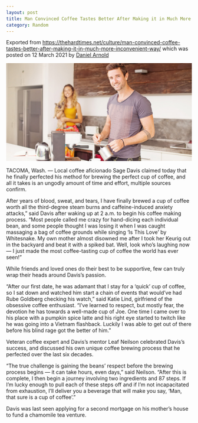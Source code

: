 ```yaml
---
layout: post
title: Man Convinced Coffee Tastes Better After Making it in Much More Inconvenient Way
category: Random
---
```


Exported from https://thehardtimes.net/culture/man-convinced-coffee-tastes-better-after-making-it-in-much-more-inconvenient-way/ which was posted on 12 March 2021 by [Daniel Arnold](https://thehardtimes.net/author/daniel-arnold/)


![Man making coffee while smiling](man-making-coffee.jpg)


TACOMA, Wash. — Local coffee aficionado Sage Davis claimed today that he finally perfected his method for brewing the perfect cup of coffee, and all it takes is an ungodly amount of time and effort, multiple sources confirm.

After years of blood, sweat, and tears, I have finally brewed a cup of coffee worth all the third-degree steam burns and caffeine-induced anxiety attacks,” said Davis after waking up at 2 a.m. to begin his coffee making process. “Most people called me crazy for hand-dicing each individual bean, and some people thought I was losing it when I was caught massaging a bag of coffee grounds while singing ‘Is This Love’ by Whitesnake. My own mother almost disowned me after I took her Keurig out in the backyard and beat it with a spiked bat. Well, look who’s laughing now — I just made the most coffee-tasting cup of coffee the world has ever seen!”

While friends and loved ones do their best to be supportive, few can truly wrap their heads around Davis’s passion.

“After our first date, he was adamant that I stay for a ‘quick’ cup of coffee, so I sat down and watched him start a chain of events that would’ve had Rube Goldberg checking his watch,” said Katie Lind, girlfriend of the obsessive coffee enthusiast. “I’ve learned to respect, but mostly fear, the devotion he has towards a well-made cup of Joe. One time I came over to his place with a pumpkin spice latte and his right eye started to twitch like he was going into a Vietnam flashback. Luckily I was able to get out of there before his blind rage got the better of him.”

Veteran coffee expert and Davis’s mentor Leaf Neilson celebrated Davis’s success, and discussed his own unique coffee brewing process that he perfected over the last six decades.

“The true challenge is gaining the beans’ respect before the brewing process begins — it can take hours, even days,” said Neilson. “After this is complete, I then begin a journey involving two ingredients and 87 steps. If I’m lucky enough to pull each of these steps off and if I’m not incapacitated from exhaustion, I’ll deliver you a beverage that will make you say, ‘Man, that sure is a cup of coffee’.”

Davis was last seen applying for a second mortgage on his mother’s house to fund a chamomile tea venture.